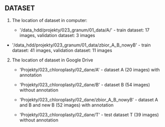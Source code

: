 ## **DATASET**

1. The location of dataset in computer:

   - '/data_hdd/projekty/023_granum/01_data/A/' - train dataset: 17 images, validation dataset: 3 images
- '/data_hdd/projekty/023_granum/01_data/zbior_A_B_nowyB' - train dataset: 41 images, validation dataset: 11 images
2. The location of dataset in Google Drive

   - 'Projekty/023_chloroplasty/02_dane/A' - dataset A (20 images) with annotation

   - 'Projekty/023_chloroplasty/02_dane/B' - dataset B (54 images) without annotation

   - 'Projekty/023_chloroplasty/02_dane/zbior_A_B_nowyB' - dataset A and B and new B (52 images) with annotation

   - 'Projekty/023_chloroplasty/02_dane/T' - test dataset T (39 images) without annotation
